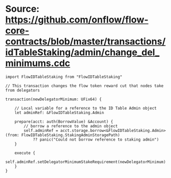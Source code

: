 # Source: https://github.com/onflow/flow-core-contracts/blob/master/transactions/idTableStaking/admin/change_del_minimums.cdc

```
import FlowIDTableStaking from "FlowIDTableStaking"

// This transaction changes the flow token reward cut that nodes take from delegators

transaction(newDelegatorMinimum: UFix64) {

    // Local variable for a reference to the ID Table Admin object
    let adminRef: &FlowIDTableStaking.Admin

    prepare(acct: auth(BorrowValue) &Account) {
        // borrow a reference to the admin object
        self.adminRef = acct.storage.borrow<&FlowIDTableStaking.Admin>(from: FlowIDTableStaking.StakingAdminStoragePath)
            ?? panic("Could not borrow reference to staking admin")
    }

    execute {
        self.adminRef.setDelegatorMinimumStakeRequirement(newDelegatorMinimum)
    }
}
```